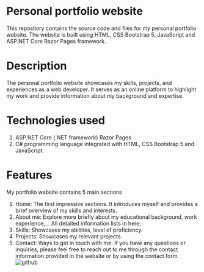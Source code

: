 # Personal portfolio website
This repository contains the source code and files for my personal portfolio website. The website is built using HTML, CSS Bootstrap 5, JavaScript and ASP.NET Core Razor Pages framework.
# Description
The personal portfolio website showcases my skills, projects, and experiences as a web developer. It serves as an online platform to highlight my work and provide information about my background and expertise.
# Technologies used
1. ASP.NET Core (.NET framework) Razor Pages
2. C# programming language integrated with HTML, CSS Bootstrap 5 and JavaScript. 
# Features
My portfolio website contains 5 main sections
1. Home: The first impressive sections. It introduces myself and provides a brief overview of my skills and interests.
2. About me: Explore more briefly about my educational background, work experience,... All detailed information lists in here.
3. Skills: Showcases my abilities, level of proficiency.
4. Projects: Showcases my relevant projects. 
5. Contact: Ways to get in touch with me. If you have any questions or inquiries, please feel free to reach out to me through the contact information provided in the website or by using the contact form.
![ github ](assets/images/github.png)
